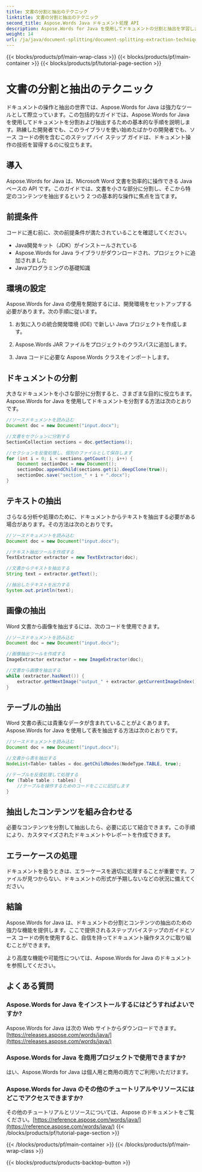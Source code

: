 ```yaml
---
title: 文書の分割と抽出のテクニック
linktitle: 文書の分割と抽出のテクニック
second_title: Aspose.Words Java ドキュメント処理 API
description: Aspose.Words for Java を使用してドキュメントの分割と抽出を学習します。効率的な操作のためのソース コード付きのステップ バイ ステップ ガイド。Aspose のパワーを解き放ちます。
weight: 14
url: /ja/java/document-splitting/document-splitting-extraction-techniques/
---
```


{{< blocks/products/pf/main-wrap-class >}}
{{< blocks/products/pf/main-container >}}
{{< blocks/products/pf/tutorial-page-section >}}

# 文書の分割と抽出のテクニック


ドキュメントの操作と抽出の世界では、Aspose.Words for Java は強力なツールとして際立っています。この包括的なガイドでは、Aspose.Words for Java を使用してドキュメントを分割および抽出するための基本的な手順を説明します。熟練した開発者でも、このライブラリを使い始めたばかりの開発者でも、ソース コードの例を含むこのステップ バイ ステップ ガイドは、ドキュメント操作の技術を習得するのに役立ちます。

## 導入

Aspose.Words for Java は、Microsoft Word 文書を効率的に操作できる Java ベースの API です。このガイドでは、文書を小さな部分に分割し、そこから特定のコンテンツを抽出するという 2 つの基本的な操作に焦点を当てます。

## 前提条件

コードに進む前に、次の前提条件が満たされていることを確認してください。

- Java開発キット（JDK）がインストールされている
- Aspose.Words for Java ライブラリがダウンロードされ、プロジェクトに追加されました
- Javaプログラミングの基礎知識

## 環境の設定

Aspose.Words for Java の使用を開始するには、開発環境をセットアップする必要があります。次の手順に従います。

1. お気に入りの統合開発環境 (IDE) で新しい Java プロジェクトを作成します。

2. Aspose.Words JAR ファイルをプロジェクトのクラスパスに追加します。

3. Java コードに必要な Aspose.Words クラスをインポートします。

## ドキュメントの分割

大きなドキュメントを小さな部分に分割すると、さまざまな目的に役立ちます。Aspose.Words for Java を使用してドキュメントを分割する方法は次のとおりです。

```java
//ソースドキュメントを読み込む
Document doc = new Document("input.docx");

//文書をセクションに分割する
SectionCollection sections = doc.getSections();

//セクションを反復処理し、個別のファイルとして保存します
for (int i = 0; i < sections.getCount(); i++) {
    Document sectionDoc = new Document();
    sectionDoc.appendChild(sections.get(i).deepClone(true));
    sectionDoc.save("section_" + i + ".docx");
}
```

## テキストの抽出

さらなる分析や処理のために、ドキュメントからテキストを抽出する必要がある場合があります。その方法は次のとおりです。

```java
//ソースドキュメントを読み込む
Document doc = new Document("input.docx");

//テキスト抽出ツールを作成する
TextExtractor extractor = new TextExtractor(doc);

//文書からテキストを抽出する
String text = extractor.getText();

//抽出したテキストを出力する
System.out.println(text);
```

## 画像の抽出

Word 文書から画像を抽出するには、次のコードを使用できます。

```java
//ソースドキュメントを読み込む
Document doc = new Document("input.docx");

//画像抽出ツールを作成する
ImageExtractor extractor = new ImageExtractor(doc);

//文書から画像を抽出する
while (extractor.hasNext()) {
    extractor.getNextImage("output_" + extractor.getCurrentImageIndex() + ".png");
}
```

## テーブルの抽出

Word 文書の表には貴重なデータが含まれていることがよくあります。Aspose.Words for Java を使用して表を抽出する方法は次のとおりです。

```java
//ソースドキュメントを読み込む
Document doc = new Document("input.docx");

//文書から表を抽出する
NodeList<Table> tables = doc.getChildNodes(NodeType.TABLE, true);

//テーブルを反復処理して処理する
for (Table table : tables) {
    //テーブルを操作するためのコードをここに記述します
}
```

## 抽出したコンテンツを組み合わせる

必要なコンテンツを分割して抽出したら、必要に応じて結合できます。この手順により、カスタマイズされたドキュメントやレポートを作成できます。

## エラーケースの処理

ドキュメントを扱うときは、エラーケースを適切に処理することが重要です。ファイルが見つからない、ドキュメントの形式が予期しないなどの状況に備えてください。

## 結論

Aspose.Words for Java は、ドキュメントの分割とコンテンツの抽出のための強力な機能を提供します。ここで提供されるステップバイステップのガイドとソース コードの例を使用すると、自信を持ってドキュメント操作タスクに取り組むことができます。

より高度な機能や可能性については、Aspose.Words for Java のドキュメントを参照してください。

## よくある質問

### Aspose.Words for Java をインストールするにはどうすればよいですか?

 Aspose.Words for Java は次の Web サイトからダウンロードできます。[https://releases.aspose.com/words/java/](https://releases.aspose.com/words/java/)

### Aspose.Words for Java を商用プロジェクトで使用できますか?

はい、Aspose.Words for Java は個人用と商用の両方でご利用いただけます。

### Aspose.Words for Java のその他のチュートリアルやリソースにはどこでアクセスできますか?

その他のチュートリアルとリソースについては、Aspose のドキュメントをご覧ください。[https://reference.aspose.com/words/java/](https://reference.aspose.com/words/java/)
{{< /blocks/products/pf/tutorial-page-section >}}

{{< /blocks/products/pf/main-container >}}
{{< /blocks/products/pf/main-wrap-class >}}

{{< blocks/products/products-backtop-button >}}
